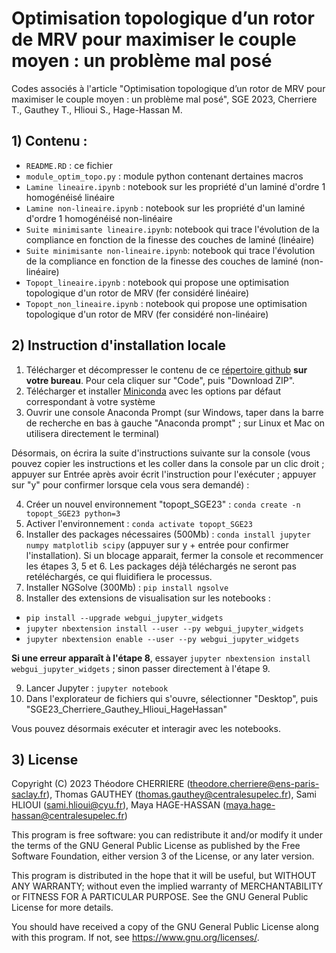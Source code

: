 # Optimisation topologique d’un rotor de MRV pour maximiser le couple moyen : un problème mal posé
Codes associés à l'article "Optimisation topologique d’un rotor de MRV pour maximiser le couple moyen : un problème mal posé", SGE 2023, Cherriere T., Gauthey T., Hlioui S., Hage-Hassan M.


## 1) Contenu : 

- `README.RD` : ce fichier
- `module_optim_topo.py` : module python contenant dertaines macros
- `Lamine lineaire.ipynb` : notebook sur les propriété d'un laminé d'ordre 1 homogénéisé linéaire
- `Lamine non-lineaire.ipynb` : notebook sur les propriété d'un laminé d'ordre 1 homogénéisé non-linéaire
- `Suite minimisante lineaire.ipynb`: notebook qui trace l'évolution de la compliance en fonction de la finesse des couches de laminé (linéaire)
- `Suite minimisante non-lineaire.ipynb`: notebook qui trace l'évolution de la compliance en fonction de la finesse des couches de laminé (non-linéaire)
- `Topopt_lineaire.ipynb` : notebook qui propose une optimisation topologique d'un rotor de MRV (fer considéré linéaire)
- `Topopt_non_lineaire.ipynb` : notebook qui propose une optimisation topologique d'un rotor de MRV (fer considéré non-linéaire)

## 2) Instruction d'installation locale

1. Télécharger et décompresser le contenu de ce [répertoire github](https://github.com/tcherrie/SGE23_Cherriere_Gauthey_Hlioui_HageHassan) **sur votre bureau**. Pour cela cliquer sur "Code", puis "Download ZIP".
2. Télécharger et installer [Miniconda](https://docs.conda.io/en/latest/miniconda.html) avec les options par défaut correspondant à votre système
3. Ouvrir une console Anaconda Prompt (sur Windows, taper dans la barre de recherche en bas à gauche "Anaconda prompt" ; sur Linux et Mac on utilisera directement le terminal)

Désormais, on écrira la suite d'instructions suivante sur la console (vous pouvez copier les instructions et les coller dans la console par un clic droit ; appuyer sur Entrée après avoir écrit l'instruction pour l'exécuter ; appuyer sur "y" pour confirmer lorsque cela vous sera demandé) : 

4. Créer un nouvel environnement "topopt_SGE23" : `conda create -n topopt_SGE23 python=3`
5. Activer l'environnement : `conda activate topopt_SGE23`
6. Installer des packages nécessaires (500Mb) : `conda install jupyter numpy matplotlib scipy` (appuyer sur y + entrée pour confirmer l'installation). Si un blocage apparait, fermer la console et recommencer les étapes 3, 5 et 6. Les packages déjà téléchargés ne seront pas retéléchargés, ce qui fluidifiera le processus.
7. Installer NGSolve (300Mb) : `pip install ngsolve`
8. Installer des extensions de visualisation sur les notebooks :
 - `pip install --upgrade webgui_jupyter_widgets`
 - `jupyter nbextension install --user --py webgui_jupyter_widgets`
 - `jupyter nbextension enable --user --py webgui_jupyter_widgets`

**Si une erreur apparaît à l'étape 8**, essayer `jupyter nbextension install webgui_jupyter_widgets` ; sinon passer directement à l'étape 9.

9. Lancer Jupyter : `jupyter notebook`
10. Dans l'explorateur de fichiers qui s'ouvre, sélectionner "Desktop", puis "SGE23_Cherriere_Gauthey_Hlioui_HageHassan"

Vous pouvez désormais exécuter et interagir avec les notebooks.

## 3) License

Copyright (C) 2023 Théodore CHERRIERE (theodore.cherriere@ens-paris-saclay.fr), Thomas GAUTHEY (thomas.gauthey@centralesupelec.fr), Sami HLIOUI (sami.hlioui@cyu.fr), Maya HAGE-HASSAN (maya.hage-hassan@centralesupelec.fr)

This program is free software: you can redistribute it and/or modify it under the terms of the GNU General Public License as published by the Free Software Foundation, either version 3 of the License, or any later version.

This program is distributed in the hope that it will be useful, but WITHOUT ANY WARRANTY; without even the implied warranty of MERCHANTABILITY or FITNESS FOR A PARTICULAR PURPOSE.  See the GNU General Public License for more details.

You should have received a copy of the GNU General Public License along with this program.  If not, see <https://www.gnu.org/licenses/>.
